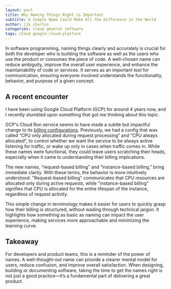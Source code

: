 ```yaml
---
layout: post
title: Why Naming Things Right is Important
subtitle: A Simple Name Could Make All the Difference in the World
author: jjk_charles
categories: cloud general software
tags: cloud google-cloud-platform
---
```


In software programming, naming things clearly and accurately is crucial for both the developer who is building the software as well as the users who use the product or consumes the piece of code. A well-chosen name can reduce ambiguity, improve the overall user experience, and enhance the maintainability of code or services. It serves as an important tool for communication, ensuring everyone involved understands the functionality, behavior, and purpose of a given concept.

## A recent encounter

I have been using Google Cloud Platform (GCP) for around 4 years now, and I recently stumbled upon something that got me thinking about this topic.

GCP's Cloud Run service seems to have made a subtle but impactful change to its [billing configurations](https://cloud.google.com/run/docs/configuring/billing-settings). Previously, we had a config that was called “CPU only allocated during request processing” and “CPU always allocated”, to control whether we want the service to be always active listening for traffic, or wake up only in cases when traffic comes in.  While these names were functional, they could leave users scratching their heads, especially when it came to understanding their billing implications.

The new names, “request-based billing” and “instance-based billing,” bring immediate clarity. With these terms, the behavior is more intuitively understood. "Request-based billing" communicates that CPU resources are allocated only during active requests, while "instance-based billing" signifies that CPU is allocated for the entire lifespan of the instance, regardless of request activity.

This simple change in terminology makes it easier for users to quickly grasp how their billing is structured, without wading through technical jargon. It highlights how something as basic as naming can impact the user experience, making services more approachable and minimizing the learning curve.

## Takeaway
For developers and product teams, this is a reminder of the power of names. A well-thought-out name can provide a clearer mental model for users, reduce confusion, and improve overall satisfaction. When designing, building or documenting software, taking the time to get the names right is not just a good practice—it’s a fundamental part of delivering a great product.